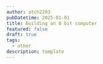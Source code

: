 ```yaml
---
author: atch2203
pubDatetime: 2025-01-01
title: Building an 8 bit computer
featured: false
draft: true
tags:
  - other
description: template
---
```

